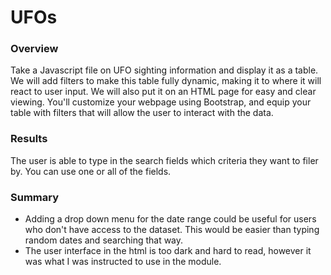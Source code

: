 # UFOs
### Overview
Take a Javascript file on UFO sighting information and display it as a table. We will add filters to make this table fully dynamic, making it to where it will react to user input. We will also put it on an HTML page for easy and clear viewing. You'll customize your webpage using Bootstrap, and equip your table with filters that will allow the user to interact with the data.
### Results
The user is able to type in the search fields which criteria they want to filer by. You can use one or all of the fields.
### Summary
- Adding a drop down menu for the date range could be useful for users who don't have access to the dataset. This would be easier than typing random dates and searching that way.
- The user interface in the html is too dark and hard to read, however it was what I was instructed to use in the module.
